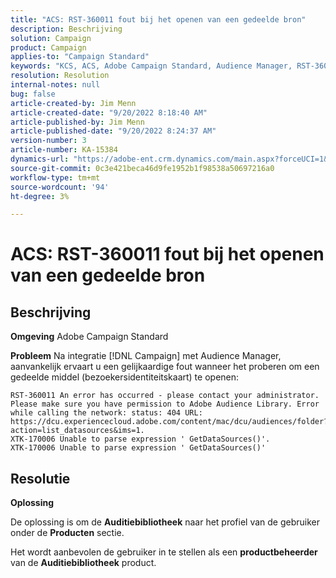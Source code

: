 ```yaml
---
title: "ACS: RST-360011 fout bij het openen van een gedeelde bron"
description: Beschrijving
solution: Campaign
product: Campaign
applies-to: "Campaign Standard"
keywords: "KCS, ACS, Adobe Campaign Standard, Audience Manager, RST-360011, fout, open gedeelde middel"
resolution: Resolution
internal-notes: null
bug: false
article-created-by: Jim Menn
article-created-date: "9/20/2022 8:18:40 AM"
article-published-by: Jim Menn
article-published-date: "9/20/2022 8:24:37 AM"
version-number: 3
article-number: KA-15384
dynamics-url: "https://adobe-ent.crm.dynamics.com/main.aspx?forceUCI=1&pagetype=entityrecord&etn=knowledgearticle&id=b3a386d3-bc38-ed11-9db1-0022480866ad"
source-git-commit: 0c3e421beca46d9fe1952b1f98538a50697216a0
workflow-type: tm+mt
source-wordcount: '94'
ht-degree: 3%

---
```


# ACS: RST-360011 fout bij het openen van een gedeelde bron

## Beschrijving


<b>Omgeving</b>
Adobe Campaign Standard

<b>Probleem</b>
Na integratie [!DNL Campaign] met Audience Manager, aanvankelijk ervaart u een gelijkaardige fout wanneer het proberen om een gedeelde middel (bezoekersidentiteitskaart) te openen:


```
RST-360011 An error has occurred - please contact your administrator.
Please make sure you have permission to Adobe Audience Library. Error while calling the network: status: 404 URL: https://dcu.experiencecloud.adobe.com/content/mac/dcu/audiences/folder?action=list_datasources&ims=1.
XTK-170006 Unable to parse expression ' GetDataSources()'.
XTK-170006 Unable to parse expression ' GetDataSources()'
```





## Resolutie


<b>Oplossing</b>

De oplossing is om de <b>Auditiebibliotheek</b> naar het profiel van de gebruiker onder de <b>Producten</b> sectie.

Het wordt aanbevolen de gebruiker in te stellen als een <b>productbeheerder</b> van de <b>Auditiebibliotheek</b> product.

